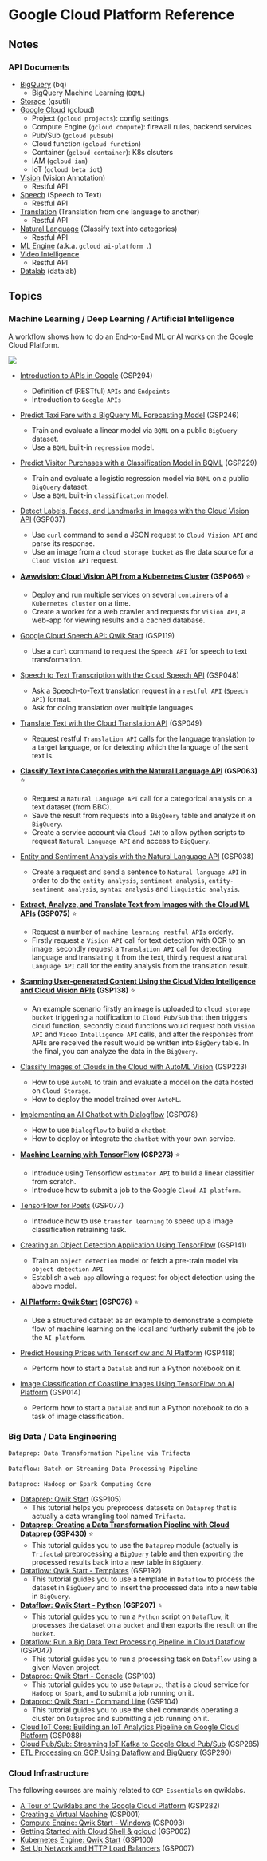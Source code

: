 # Google Cloud Platform Reference



## Notes



### API Documents

*   [BigQuery](api_doc/bq_api.md) (bq)
    *   BigQuery Machine Learning (`BQML`)
*   [Storage](api_doc/gsutil_api.md) (gsutil)
*   [Google Cloud](api_doc/gcloud_api.md) (gcloud)
    *   Project (`gcloud projects`): config settings
    *   Compute Engine (`gcloud compute`): firewall rules, backend services
    *   Pub/Sub (`gcloud pubsub`)
    *   Cloud function (`gcloud function`)
    *   Container (`gcloud container`): K8s clsuters
    *   IAM (`gcloud iam`)
    *   IoT (`gcloud beta iot`)
*   [Vision](api_doc/gvision_api.md) (Vision Annotation)
    *   Restful API
*   [Speech](api_doc/gspeech_api.md) (Speech to Text)
    *   Restful API
*   [Translation](api_doc/gtranslation_api.md) (Translation from one language to another)
    *   Restful API
*   [Natural Language](api_doc/gnl_api.md) (Classify text into categories)
    *   Restful API
*   [ML Engine](api_doc/gml_engine.md) (a.k.a. `gcloud ai-platform `.)
*   [Video Intelligence](api_doc/gvideo_API.md)
    *   Restful API
*   [Datalab](api_doc/datalab_api.md) (datalab)



## Topics

### Machine Learning / Deep Learning / Artificial Intelligence

A workflow shows how to do an End-to-End ML or AI works on the Google Cloud Platform.

![](https://cloud.google.com/images/ai-platform/cloud-ai-platform.svg?hl=zh-tw)



* [Introduction to APIs in Google](ML_DL_AI/google_api.md) (GSP294)
    * Definition of (RESTful) `APIs` and `Endpoints`
    * Introduction to `Google APIs`
*   [Predict Taxi Fare with a BigQuery ML Forecasting Model](ML_DL_AI/Predict_Taxi_Fare.md) (GSP246)
    *   Train and evaluate a linear model via `BQML` on a public `BigQuery` dataset.
    *   Use a `BQML` built-in `regression` model.
*   [Predict Visitor Purchases with a Classification Model in BQML](ML_DL_AI/Predict_Visitor_Purchases.md) (GSP229)
    *   Train and evaluate a logistic regression model via `BQML` on a public `BigQuery` dataset.
    *   Use a `BQML` built-in `classification` model.
* [Detect Labels, Faces, and Landmarks in Images with the Cloud Vision API](ML_DL_AI/Cloud_Vision_API.md) (GSP037)
    *   Use `curl` command to send a JSON request to `Cloud Vision API` and parse its response.
    *   Use an image from a `cloud storage bucket` as the data source for a `Cloud Vision API` request.
* **[Awwvision: Cloud Vision API from a Kubernetes Cluster](ML_DL_AI/k8s_cluster_vision_api.md) (GSP066)** :star:
  
    *   Deploy and run multiple services on several `containers` of a `Kubernetes cluster` on a time.
    * Create a worker for a web crawler and requests for `Vision API`, a web-app for viewing results and a cached database.
* [Google Cloud Speech API: Qwik Start](ML_DL_AI/Cloud_Speech.md) (GSP119)
  
    *   Use a `curl` command to request the `Speech API` for speech to text transformation.
*   [Speech to Text Transcription with the Cloud Speech API](ML_DL_AI/Cloud_Speech_2.md) (GSP048)
    *   Ask a Speech-to-Text translation request in a `restful API` (`Speech API`) format.
    * Ask for doing translation over multiple languages.
* [Translate Text with the Cloud Translation API](ML_DL_AI/Cloud_Translation.md) (GSP049)
  
    *   Request restful `Translation API` calls for the language translation to a target language, or for detecting which the language of the sent text is.
* **[Classify Text into Categories with the Natural Language API](ML_DL_AI/Natural_Language.md) (GSP063)** :star:
  
    *   Request a `Natural Language API` call for a categorical analysis on a text dataset (from BBC). 
    * Save the result from requests into a `BigQuery` table and analyze it on `BigQuery`.
    * Create a service account via `Cloud IAM` to allow python scripts to request `Natural Language API` and access to `BigQuery`.
* [Entity and Sentiment Analysis with the Natural Language API](ML_DL_AI/entity_sentiment_nl.md) (GSP038)
  
    *   Create a request and send a sentence to `Natural language API` in order to do the `entity analysis`, `sentiment analysis`, `entity-sentiment analysis`, `syntax analysis` and `linguistic analysis`.
* **[Extract, Analyze, and Translate Text from Images with the Cloud ML APIs](ML_DL_AI/Cloud_ML.md) (GSP075)** :star:
    * Request a number of `machine learning restful APIs` orderly. 
    * Firstly request a `Vision API` call for text detection with OCR to an image, secondly request a `Translation API` call for detecting language and translating it from the text, thirdly request a `Natural Language API` call for the entity analysis from the translation result.
*   **[Scanning User-generated Content Using the Cloud Video Intelligence and Cloud Vision APIs](ML_DL_AI/Cloud_Video_Vision.md) (GSP138)** :star:
    * An example scenario firstly an image is uploaded to `cloud storage bucket` triggering a notification to `Cloud Pub/Sub` that then triggers cloud function, secondly cloud functions would request both `Vision API` and `Video Intelligence API` calls, and after the responses from APIs are received the result would be written into `BigQery` table. In the final, you can analyze the data in the `BigQuery`.
* [Classify Images of Clouds in the Cloud with AutoML Vision](ML_DL_AI/classify_image_automl_vision.md) (GSP223)
    * How to use `AutoML` to train and evaluate a model on the data hosted on `Cloud Storage`.
    * How to deploy the model trained over `AutoML`.
* [Implementing an AI Chatbot with Dialogflow](ML_DL_AI/ai_chatbot_dialogflow.md) (GSP078)
    * How to use `Dialogflow` to build a `chatbot`.
    * How to deploy or integrate the `chatbot` with your own service.
* **[Machine Learning with TensorFlow](ML_DL_AI/ML_Tensorflow.md) (GSP273)** :star:
    * Introduce using Tensorflow `estimator API` to build a linear classifier from scratch.
    * Introduce how to submit a job to the Google `Cloud AI platform`.
* [TensorFlow for Poets](ML_DL_AI/tf_poets.md) (GSP077)
  * Introduce how to use `transfer learning` to speed up a image classification retraining task.
* [Creating an Object Detection Application Using TensorFlow](ML_DL_AI/object_detection_tensorflow.md) (GSP141)
    * Train an `object detection` model or fetch a pre-train model via `object detection API`
    * Establish a `web app` allowing a request for object detection using the above model.
* **[AI Platform: Qwik Start](ML_DL_AI/Cloud_ML_Engine.md) (GSP076)** :star:
    *   Use a structured dataset as an example to demonstrate a complete flow of machine learning on the local and furtherly submit the job to the `AI platform`.
* [Predict Housing Prices with Tensorflow and AI Platform](ML_DL_AI/housing_prices_tf_ai_platform.md) (GSP418)
    * Perform how to start a `Datalab` and run a Python notebook on it.
* [Image Classification of Coastline Images Using TensorFlow on AI Platform](ML_DL_AI/img_cls_tf_aiplatform.md) (GSP014)
    *   Perform how to start a `Datalab` and run a Python notebook to do a task of image classification.



### Big Data / Data Engineering

```text
Dataprep: Data Transformation Pipeline via Trifacta
   ｜
Dataflow: Batch or Streaming Data Processing Pipeline
   ｜
Dataproc: Hadoop or Spark Computing Core
```

*   [Dataprep: Qwik Start](BigData_DataEngineering/Data_Prep.md) (GSP105)
    *   This tutorial helps you preprocess datasets on `Dataprep` that is actually a data wrangling tool named `Trifacta`.
*   **[Dataprep: Creating a Data Transformation Pipeline with Cloud Dataprep](BigData_DataEngineering/Data_Prep_Pipeline.md) (GSP430)** :star:
    *   This tutorial guides you to use the `Dataprep` module (actually is `Trifacta`) preprocessing a `BigQuery` table and then exporting the processed results back into a new table in `BigQuery`.
*   [Dataflow: Qwik Start - Templates](BigData_DataEngineering/Data_Flow_Templates.md) (GSP192)
    *   This tutorial guides you to use a template in `Dataflow` to process the dataset in `BigQuery` and to insert the processed data into a new table in `BigQuery`.
*   **[Dataflow: Qwik Start - Python](BigData_DataEngineering/Data_Flow_Python.md) (GSP207)** :star:
    *   This tutorial guides you to run a `Python` script on `Dataflow`, it processes the dataset on a `bucket` and then exports the result on the `bucket`. 
*   [Dataflow: Run a Big Data Text Processing Pipeline in Cloud Dataflow](BigData_DataEngineering/Data_Flow_Pipeline.md) (GSP047)
    *   This tutorial guides you to run a processing task on `Dataflow` using a given Maven project.
*   [Dataproc: Qwik Start - Console](BigData_DataEngineering/data_proc_console.md) (GSP103)
    *   This tutorial guides you to use `Dataproc`, that is a cloud service for `Hadoop` or `Spark`, and to submit a job running on it.
*   [Dataproc: Qwik Start - Command Line](BigData_DataEngineering/data_proc_cli.md) (GSP104)
    *   This tutorial guides you to use the shell commands operating a cluster on `Dataproc` and submitting a job running on it.
*   [Cloud IoT Core: Building an IoT Analytics Pipeline on Google Cloud Platform](BigData_DataEngineering/cloud_iot_core.md) (GSP088)
*   [Cloud Pub/Sub: Streaming IoT Kafka to Google Cloud Pub/Sub](BigData_DataEngineering/iot_kafka_pub_sub.md) (GSP285)
*   [ETL Processing on GCP Using Dataflow and BigQuery](BigData_DataEngineering/etl_gcp_dataflow_bigquery.md) (GSP290)



### Cloud Infrastructure

The following courses are mainly related to `GCP Essentials` on qwiklabs.

*   [A Tour of Qwiklabs and the Google Cloud Platform](CloudInfrastructure/qwiklab_gcp.md) (GSP282)
*   [Creating a Virtual Machine](CloudInfrastructure/Create_VMs.md) (GSP001)
*   [Compute Engine: Qwik Start - Windows](CloudInfrastructure/Create_Windows_VMs.md) (GSP093)
*   [Getting Started with Cloud Shell & gcloud](CloudInfrastructure/cloud_shell_gcloud.md) (GSP002)
*   [Kubernetes Engine: Qwik Start](CloudInfrastructure/gke_start.md) (GSP100)
*   [Set Up Network and HTTP Load Balancers](CloudInfrastructure/network_http_balancer.md) (GSP007)













